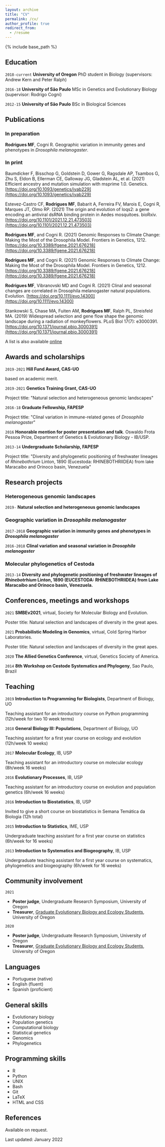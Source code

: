 ```yaml
---
layout: archive
title: "CV"
permalink: /cv/
author_profile: true
redirect_from:
  - /resume
---
```


{% include base_path %}

<!-- ## Currently-->

<!--I’m a PhD student in the Institute of Ecology and Evolution at the University of Oregon, working with Andrew Kern and Peter Ralph. I’m broadly interested in evolutionary biology, population genetics and computational biology. For my PhD, I have been working on how different evolutionary processes shape the landscape of genetic diversity across species. -->

## Education
`2018-current`
__University of Oregon__ PhD student in Biology (supervisors: Andrew Kern and Peter Ralph)

`2016-18`
__University of São Paulo__ MSc in Genetics and Evolutionary Biology (supervisor: Rodrigo Cogni)

<!-- `2016`
__University of São Paulo__ Coursework (330h) in Applied mathematics -->

`2012-15`
__University of São Paulo__ BSc in Biological Sciences

## Publications

<!-- ### In review -->

### In preparation

**Rodrigues MF**, Cogni R. Geographic variation in immunity genes and phenotypes in <i>Drosophila melanogaster</i>. 

### In print

Baumdicker F, Bisschop G, Goldstein D, Gower G, Ragsdale AP, Tsambos G, Zhu S, Eldon B, Ellerman CE, Galloway JG, Gladstein AL, et al. (2021) Efficient ancestry and mutation simulation with msprime 1.0. Genetics. [https://doi.org/10.1093/genetics/iyab229](https://doi.org/10.1093/genetics/iyab229)

Estevez-Castro CF, **Rodrigues MF**, Babarit A, Ferreira FV, Marois E, Cogni R, Marques JT, Olmo RP. (2021) The origin and evolution of loqs2: a gene encoding an antiviral dsRNA binding protein in Aedes mosquitoes. bioRxiv. [https://doi.org/10.1101/2021.12.21.473503](https://doi.org/10.1101/2021.12.21.473503)

**Rodrigues MF**, and Cogni R. (2021) Genomic Responses to Climate Change: Making the Most of the Drosophila Model. Frontiers in Genetics, 1212. [https://doi.org/10.3389/fgene.2021.676218](https://doi.org/10.3389/fgene.2021.676218)

**Rodrigues MF**, and Cogni R. (2021) Genomic Responses to Climate Change: Making the Most of the Drosophila Model. Frontiers in Genetics, 1212. [https://doi.org/10.3389/fgene.2021.676218](https://doi.org/10.3389/fgene.2021.676218)

**Rodrigues MF**, Vibranovski MD and Cogni R. (2021) Clinal and seasonal changes are correlated in Drosophila melanogaster natural populations. Evolution. [https://doi.org/10.1111/evo.14300](https://doi.org/10.1111/evo.14300)

Stankowski S, Chase MA, Fuiten AM, **Rodrigues MF**, Ralph PL, Streisfeld MA. (2019) Widespread selection and gene flow shape the genomic landscape during a radiation of monkeyflowers. PLoS Biol 17(7): e3000391. [https://doi.org/10.1371/journal.pbio.3000391](https://doi.org/10.1371/journal.pbio.3000391)

A list is also available [online](https://scholar.google.com/citations?user=GyBZOK0AAAAJ)

## Awards and scholarships

`2019-2021`
__Hill Fund Award, CAS-UO__

based on academic merit.

`2019-2021`
__Genetics Training Grant, CAS-UO__

Project title: "Natural selection and heterogeneous genomic landscapes"

`2016-18`
__Graduate Fellowship, FAPESP__

Project title: "Clinal variation in immune-related genes of <i>Drosophila melanogaster</i>"

`2016`
__Honorable mention for poster presentation and talk__. Oswaldo Frota Pessoa Prize, Department of Genetics & Evolutionary Biology - IB/USP.

`2013-14`
__Undergraduate Scholarship, FAPESP__

Project title: "Diversity and phylogenetic positioning of freshwater lineages of <i>Rhinebothrium</i> Linton, 1890 (Eucestoda: RHINEBOTHRIIDEA) from lake Maracaibo and Orinoco basin, Venezuela"

## Research projects

### Heterogeneous genomic landscapes

`2019-` 
__Natural selection and heterogeneous genomic landscapes__

### Geographic variation in <i>Drosophila melanogaster</i>

`2017-2018` 
__Geographic variation in immunity genes and phenotypes in <i>Drosophila melanogaster</i>__

`2016-2018` 
__Clinal variation and seasonal variation in <i>Drosophila melanogaster</i>__

### Molecular phylogenetics of Cestoda

`2013-14` 
__Diversity and phylogenetic positioning of freshwater lineages of <i>Rhinebotrhium</i> Linton, 1890 (EUCESTODA: RHINEBOTHRIIDEA) from Lake Maracaibo and Orinoco basin, Venezuela.__

## Conferences, meetings and workshops

`2021`
__SMBEv2021__, virtual, Society for Molecular Biology and Evolution.

Poster title: Natural selection and landscapes of diversity in the great apes. 

`2021`
__Probabilistic Modeling in Genomics__, virtual, Cold Spring Harbor Laboratories.

Poster title: Natural selection and landscapes of diversity in the great apes. 

`2020`
__The Allied Genetics Conference__, virtual, Genetics Society of America.

`2014`
__8th Workshop on Cestode Systematics and Phylogeny__, Sao Paulo, Brazil


## Teaching

`2019`
__Introduction to Programming for Biologists__, Department of Biology, UO

Teaching assistant for an introductory course on Python programming (12h/week for two 10 week terms)

`2018`
__General Biology III: Populations__, Department of Biology, UO

Teaching assistant for a first year course on ecology and evolution (12h/week 10 weeks)

`2017`
__Molecular Ecology__, IB, USP

Teaching assistant for an introductory course on molecular ecology (8h/week 16 weeks)

`2016`
__Evolutionary Processes__, IB, USP

Teaching assistant for an introductory course on evolution and population genetics (6h/week 16 weeks)

`2016`
__Introduction to Biostatistics__, IB, USP

Invited to give a short course on biostatistics in Semana Temática da Biologia (12h total)

`2015`
__Introduction to Statistics__, IME, USP

Undergraduate teaching assistant for a first year course on statistics (6h/week for 16 weeks)

`2013`
__Introduction to Systematics and Biogeography__, IB, USP

Undergraduate teaching assistant for a first year course on systematics, phylogenetics and biogeography (6h/week for 16 weeks)

## Community involvement

`2021`
* __Poster judge__, Undergraduate Research Symposium, University of Oregon
* __Treasurer__, [Graduate Evolutionary Biology and Ecology Students](https://grebesuo.wordpress.com/), University of Oregon


`2020`

* __Poster judge__, Undergraduate Research Symposium, University of Oregon
* __Treasurer__, [Graduate Evolutionary Biology and Ecology Students](https://grebesuo.wordpress.com/), University of Oregon

## Languages

* Portuguese (native)
* English (fluent)
* Spanish (proficient)

## General skills

* Evolutionary biology
* Population genetics
* Computational biology
* Statistical genetics
* Genomics
* Phylogenetics

## Programming skills

* R
* Python
* UNIX
* Bash
* Git
* LaTeX
* HTML and CSS


## References

Available on request.

Last updated: January 2022
